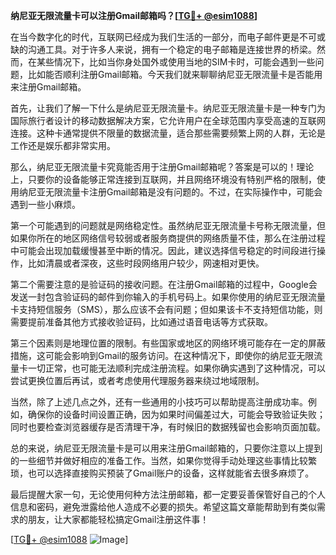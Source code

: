 **纳尼亚无限流量卡可以注册Gmail邮箱吗？[[TG💪+ @esim1088](https://t.me/s/esim1088)]**

在当今数字化的时代，互联网已经成为我们生活的一部分，而电子邮件更是不可或缺的沟通工具。对于许多人来说，拥有一个稳定的电子邮箱是连接世界的桥梁。然而，在某些情况下，比如当你身处国外或使用当地的SIM卡时，可能会遇到一些问题，比如能否顺利注册Gmail邮箱。今天我们就来聊聊纳尼亚无限流量卡是否能用来注册Gmail邮箱。

首先，让我们了解一下什么是纳尼亚无限流量卡。纳尼亚无限流量卡是一种专门为国际旅行者设计的移动数据解决方案，它允许用户在全球范围内享受高速的互联网连接。这种卡通常提供不限量的数据流量，适合那些需要频繁上网的人群，无论是工作还是娱乐都非常实用。

那么，纳尼亚无限流量卡究竟能否用于注册Gmail邮箱呢？答案是可以的！理论上，只要你的设备能够正常连接到互联网，并且网络环境没有特别严格的限制，使用纳尼亚无限流量卡注册Gmail邮箱是没有问题的。不过，在实际操作中，可能会遇到一些小麻烦。

第一个可能遇到的问题就是网络稳定性。虽然纳尼亚无限流量卡号称无限流量，但如果你所在的地区网络信号较弱或者服务商提供的网络质量不佳，那么在注册过程中可能会出现加载缓慢甚至中断的情况。因此，建议选择信号稳定的时间段进行操作，比如清晨或者深夜，这些时段网络用户较少，网速相对更快。

第二个需要注意的是验证码的接收问题。在注册Gmail邮箱的过程中，Google会发送一封包含验证码的邮件到你输入的手机号码上。如果你使用的纳尼亚无限流量卡支持短信服务（SMS），那么应该不会有问题；但如果该卡不支持短信功能，则需要提前准备其他方式接收验证码，比如通过语音电话等方式获取。

第三个因素则是地理位置的限制。有些国家或地区的网络环境可能存在一定的屏蔽措施，这可能会影响到Gmail的服务访问。在这种情况下，即使你的纳尼亚无限流量卡一切正常，也可能无法顺利完成注册流程。如果你确实遇到了这种情况，可以尝试更换位置后再试，或者考虑使用代理服务器来绕过地域限制。

当然，除了上述几点之外，还有一些通用的小技巧可以帮助提高注册成功率。例如，确保你的设备时间设置正确，因为如果时间偏差过大，可能会导致验证失败；同时也要检查浏览器缓存是否清理干净，有时候旧的数据残留也会影响页面加载。

总的来说，纳尼亚无限流量卡是可以用来注册Gmail邮箱的，只要你注意以上提到的一些细节并做好相应的准备工作。当然，如果你觉得手动处理这些事情比较繁琐，也可以选择直接购买预装了Gmail账户的设备，这样就能省去很多麻烦了。

最后提醒大家一句，无论使用何种方法注册邮箱，都一定要妥善保管好自己的个人信息和密码，避免泄露给他人造成不必要的损失。希望这篇文章能帮助到有类似需求的朋友，让大家都能轻松搞定Gmail注册这件事！

[[TG💪+ @esim1088](https://t.me/s/esim1088) ![Image](https://i.postimg.cc/4NQfJmqS/Snipaste-2025-05-13-00-14-12.png)]